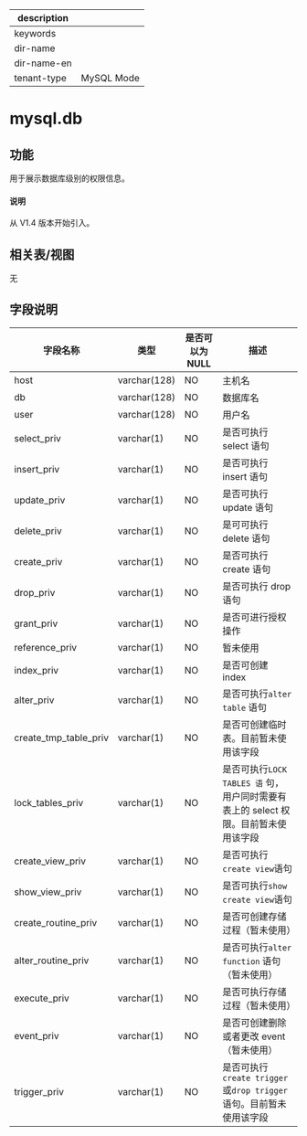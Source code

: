 |description||
|---|---|
|keywords||
|dir-name||
|dir-name-en||
|tenant-type|MySQL Mode|

# mysql.db

## 功能

用于展示数据库级别的权限信息。

<main id="notice" type='explain'>
  <h4>说明</h4>
  <p>从 V1.4 版本开始引入。</p>
</main>

## 相关表/视图

无

## 字段说明

|       **字段名称**        |    **类型**    | **是否可以为 NULL** |                                 **描述**       |
|-----------------------|--------------|----------------|------------------------------------------------------------------------|
| host                  | varchar(128) | NO             | 主机名                                                                    |
| db                    | varchar(128) | NO             | 数据库名                                                                   |
| user                  | varchar(128) | NO             | 用户名                                                                    |
| select_priv           | varchar(1)   | NO             | 是否可执行 select 语句                                                        |
| insert_priv           | varchar(1)   | NO             | 是否可执行 insert 语句                                                        |
| update_priv           | varchar(1)   | NO             | 是否可执行 update 语句                                                        |
| delete_priv           | varchar(1)   | NO             | 是可可执行 delete 语句                                                        |
| create_priv           | varchar(1)   | NO             | 是否可执行 create 语句                                                        |
| drop_priv             | varchar(1)   | NO             | 是否可执行 drop 语句                                                          |
| grant_priv            | varchar(1)   | NO             | 是否可进行授权操作                                                              |
| reference_priv        | varchar(1)   | NO             | 暂未使用                                                                   |
| index_priv            | varchar(1)   | NO             | 是否可创建 index                                                            |
| alter_priv            | varchar(1)   | NO             | 是否可执行`alter table` 语句                                                 |
| create_tmp_table_priv | varchar(1)   | NO             | 是否可创建临时表。目前暂未使用该字段                |
| lock_tables_priv      | varchar(1)   | NO             | 是否可执行`LOCK TABLES 语` 句，用户同时需要有表上的 select 权限。目前暂未使用该字段 |
| create_view_priv      | varchar(1)   | NO             | 是否可执行` create view `语句                                                 |
| show_view_priv        | varchar(1)   | NO             | 是否可执行` show create view `语句                                            |
| create_routine_priv   | varchar(1)   | NO             | 是否可创建存储过程（暂未使用）   |
| alter_routine_priv    | varchar(1)   | NO             | 是否可执行`alter function` 语句（暂未使用）                         |
| execute_priv          | varchar(1)   | NO             | 是否可执行存储过程（暂未使用）      |
| event_priv            | varchar(1)   | NO             | 是否可创建删除或者更改 event（暂未使用）    |
| trigger_priv          | varchar(1)   | NO             | 是否可执行`create trigger` 或`drop trigger` 语句。目前暂未使用该字段   |
